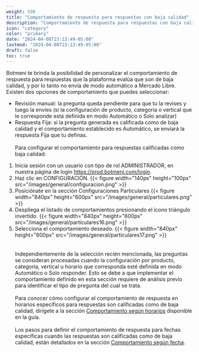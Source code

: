 ```yaml
---
weight: 598
title: "Comportamiento de respuesta para respuestas con baja calidad"
description: "Comportamiento de respuesta para respuestas con baja calidad"
icon: "category"
color: "primary"
date: "2024-04-08T23:13:49-05:00"
lastmod: "2024-04-08T23:13:49-05:00"
draft: false
toc: true
---
```


Botmeni te brinda la posibilidad de personalizar el comportamiento de respuesta para respuestas que la plataforma evalúa que son de baja calidad, y por lo tanto no envía de modo automático a Mercado Libre. 
Existen dos opciones de comportamiento que puedes seleccionar:
- Revisión manual: la pregunta queda pendiente para que tu la revises y luego la envíes (si la configuración de producto, categoría o vertical que le corresponde está definida en modo Automático o Solo analizar)
- Respuesta Fija: si la pregunta generada es calificada como de baja calidad y el comportamiento establecido es Automático, se enviará la respuesta Fija que tu definas.
<br></br>
Para configurar el comportamiento para respuestas calificadas como baja calidad:
1. Inicia sesión con un usuario con tipo de rol ADMINISTRADOR, en nuestra página de login <https://prod.botmeni.com/login>.
2. Haz clic en CONFIGURACIÓN.
{{< figure width="140px" height="100px" src="/images/general/configuracion.png" >}}
3. Posiciónate en la sección Configuraciones Particulares
{{< figure width="840px" height="600px" src="/images/general/particulares.png" >}}
4. Despliega el listado de comportamientos presionando el ícono triángulo invertido. 
{{< figure width="840px" height="600px" src="/images/general/particulares16.png" >}}
5. Selecciona el comportamiento deseado.
{{< figure width="840px" height="600px" src="/images/general/particulares17.png" >}}	
<br></br>
Independientemente de la selección recién mencionada, las preguntas se consideran procesadas cuando la configuración por producto, categoría, vertical u horario que corresponda esté definida en modo Automático o Solo responder. Esto se debe a que implementar el comportamiento definido en esta sección requiere de análisis previo para identificar el tipo de pregunta del cual se trata.<br></br>
Para conocer cómo configurar el comportamiento de respuesta en horarios específicos para respuestas son calificadas como de baja calidad, dirígete a la sección [Comportamiento según horarios](../Configuración_comportamiento_respuesta/Horarios_solo_analizar.md) disponible en la guía.<br></br>
Los pasos para definir el comportamiento de respuesta para fechas específicas cuando las respuestas son calificadas como de baja calidad, están detallados en la sección [Comportamiento según fecha](../Configuración_comportamiento_respuesta/Dias_festivos.md).<br></br>